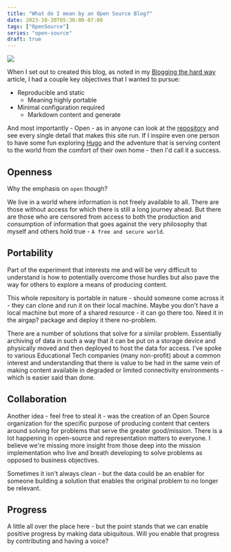 ```yaml
---
title: "What do I mean by an Open Source Blog?"
date: 2023-10-30T05:30:00-07:00
tags: ["OpenSource"]
series: "open-source"
draft: true
---
```


![](/images/opensource.png)

When I set out to created this blog, as noted in my [Blogging the hard way]() article, I had a couple key objectives that I wanted to pursue:

- Reproducible and static
  - Meaning highly portable
- Minimal configuration required
  - Markdown content and generate

And most importantly - Open - as in anyone can look at the [repository]() and see every single detail that makes this site run. If I inspire even one person to have some fun exploring [Hugo]() and the adventure that is serving content to the world from the comfort of their own home - then I'd call it a success.

## Openness 

Why the emphasis on `open` though?

We live in a world where information is not freely available to all. There are those without access for which there is still a long journey ahead. But there are those who are censored from access to both the production and consumption of information that goes against the very philosophy that myself and others hold true - `A free and secure world`.

## Portability
Part of the experiment that interests me and will be very difficult to understand is how to potentially overcome those hurdles but also pave the way for others to explore a means of producing content. 

This whole repository is portable in nature - should someone come across it - they can clone and run it on their local machine. Maybe you don't have a local machine but more of a shared resource - it can go there too. Need it in the airgap? package and deploy it there no-problem. 

There are a number of solutions that solve for a similar problem. Essentially archiving of data in such a way that it can be put on a storage device and physically moved and then deployed to host the data for access. I've spoke to various Educational Tech companies (many non-profit) about a common interest and understanding that there is value to be had in the same vein of making content available in degraded or limited connectivity environments - which is easier said than done.

## Collaboration

Another idea - feel free to steal it - was the creation of an Open Source organization for the specific purpose of producing content that centers around solving for problems that serve the greater good/mission. There is a lot happening in open-source and representation matters to everyone. I believe we're missing more insight from those deep into the mission implementation who live and breath developing to solve problems as opposed to business objectives. 

Sometimes it isn't always clean - but the data could be an enabler for someone building a solution that enables the original problem to no longer be relevant. 

## Progress

A little all over the place here - but the point stands that we can enable positive progress by making data ubiquitous. Will you enable that progress by contributing and having a voice?
